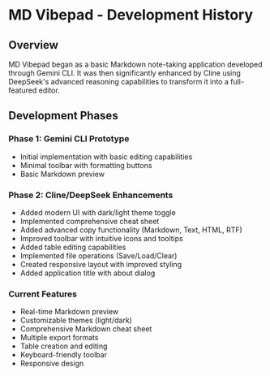 # MD Vibepad - Development History

## Overview
MD Vibepad began as a basic Markdown note-taking application developed through Gemini CLI. It was then significantly enhanced by Cline using DeepSeek's advanced reasoning capabilities to transform it into a full-featured editor.

## Development Phases

### Phase 1: Gemini CLI Prototype
- Initial implementation with basic editing capabilities
- Minimal toolbar with formatting buttons
- Basic Markdown preview

### Phase 2: Cline/DeepSeek Enhancements
- Added modern UI with dark/light theme toggle
- Implemented comprehensive cheat sheet
- Added advanced copy functionality (Markdown, Text, HTML, RTF)
- Improved toolbar with intuitive icons and tooltips
- Added table editing capabilities
- Implemented file operations (Save/Load/Clear)
- Created responsive layout with improved styling
- Added application title with about dialog

### Current Features
- Real-time Markdown preview
- Customizable themes (light/dark)
- Comprehensive Markdown cheat sheet
- Multiple export formats
- Table creation and editing
- Keyboard-friendly toolbar
- Responsive design
